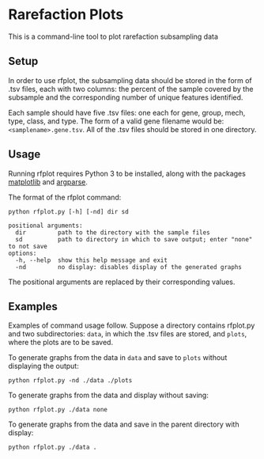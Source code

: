 # Rarefaction Plots 

This is a command-line tool to plot rarefaction subsampling data 

## Setup 

In order to use rfplot, the subsampling data should be stored in the form of .tsv files, each with two columns: the percent of the sample covered by the subsample and the corresponding number of unique features identified. 

Each sample should have five .tsv files: one each for gene, group, mech, type, class, and type. The form of a valid gene filename would be: `<samplename>.gene.tsv`. All of the .tsv files should be stored in one directory. 

## Usage 

Running rfplot requires Python 3 to be installed, along with the packages [matplotlib](https://pypi.org/project/matplotlib/) and [argparse](https://pypi.org/project/argparse/). 

The format of the rfplot command: 
```
python rfplot.py [-h] [-nd] dir sd 

positional arguments:
  dir         path to the directory with the sample files
  sd          path to directory in which to save output; enter "none" to not save
options:
  -h, --help  show this help message and exit
  -nd         no display: disables display of the generated graphs
```

The positional arguments are replaced by their corresponding values. 

## Examples 

Examples of command usage follow. Suppose a directory contains rfplot.py and two subdirectories: `data`, in which the .tsv files are stored, and `plots`, where the plots are to be saved. 

To generate graphs from the data in `data` and save to `plots` without displaying the output: 
```
python rfplot.py -nd ./data ./plots 
```

To generate graphs from the data and display without saving: 
```
python rfplot.py ./data none 
```

To generate graphs from the data and save in the parent directory with display: 
```
python rfplot.py ./data . 
```